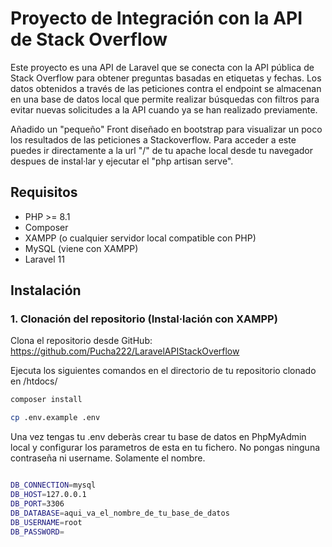 # Proyecto de Integración con la API de Stack Overflow

Este proyecto es una API de Laravel que se conecta con la API pública de Stack Overflow para obtener preguntas basadas en etiquetas y fechas. Los datos obtenidos a través de las peticiones contra el endpoint se almacenan en una base de datos local que permite realizar búsquedas con filtros para evitar nuevas solicitudes a la API cuando ya se han realizado previamente.

Añadido un "pequeño" Front diseñado en bootstrap para visualizar un poco los resultados de las peticiones a Stackoverflow.
Para acceder a este puedes ir directamente a la url "/" de tu apache local desde tu navegador despues de instal·lar y ejecutar el "php artisan serve".

## Requisitos

- PHP >= 8.1
- Composer
- XAMPP (o cualquier servidor local compatible con PHP)
- MySQL (viene con XAMPP)
- Laravel 11

## Instalación

### 1. Clonación del repositorio (Instal·lación con XAMPP)

Clona el repositorio desde GitHub:
https://github.com/Pucha222/LaravelAPIStackOverflow

Ejecuta los siguientes comandos en el directorio de tu repositorio clonado en /htdocs/
```bash
composer install
```
```bash
cp .env.example .env
```

Una vez tengas tu .env deberàs crear tu base de datos en PhpMyAdmin local y configurar los parametros de esta en tu fichero. 
No pongas ninguna contraseña ni username. Solamente el nombre.

```bash

DB_CONNECTION=mysql
DB_HOST=127.0.0.1
DB_PORT=3306
DB_DATABASE=aqui_va_el_nombre_de_tu_base_de_datos
DB_USERNAME=root
DB_PASSWORD=

```

